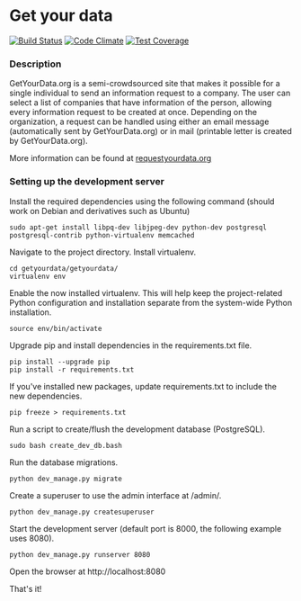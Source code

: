 # Get your data

[![Build Status](https://travis-ci.org/sakset/getyourdata.svg?branch=master)](https://travis-ci.org/sakset/getyourdata)
[![Code Climate](https://codeclimate.com/github/sakset/getyourdata/badges/gpa.svg)](https://codeclimate.com/github/sakset/getyourdata)
[![Test Coverage](https://codeclimate.com/github/sakset/getyourdata/badges/coverage.svg)](https://codeclimate.com/github/sakset/getyourdata/coverage)

### Description ###

GetYourData.org is a semi-crowdsourced site that makes it possible for a single individual to send an information request to a company. The user can select a list of companies that have information of the person, allowing every information request to be created at once. Depending on the organization, a request can be handled using either an email message (automatically sent by GetYourData.org) or in mail (printable letter is created by GetYourData.org).

More information can be found at [requestyourdata.org](http://okffi.github.io/ryd/)

### Setting up the development server ###

Install the required dependencies using the following command (should work on Debian and derivatives such as Ubuntu)

    sudo apt-get install libpq-dev libjpeg-dev python-dev postgresql postgresql-contrib python-virtualenv memcached

Navigate to the project directory. Install virtualenv.

    cd getyourdata/getyourdata/
    virtualenv env

Enable the now installed virtualenv. This will help keep the project-related Python configuration and installation separate from the system-wide Python installation.
    
    source env/bin/activate

Upgrade pip and install dependencies in the requirements.txt file.

    pip install --upgrade pip
    pip install -r requirements.txt

If you've installed new packages, update requirements.txt to include the new dependencies.

    pip freeze > requirements.txt

Run a script to create/flush the development database (PostgreSQL).

    sudo bash create_dev_db.bash

Run the database migrations.

    python dev_manage.py migrate

Create a superuser to use the admin interface at /admin/.

    python dev_manage.py createsuperuser

Start the development server (default port is 8000, the following example uses 8080).

    python dev_manage.py runserver 8080

Open the browser at http://localhost:8080

That's it!

